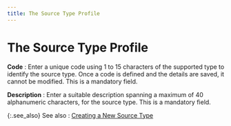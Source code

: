 ```yaml
---
title: The Source Type Profile
---
```


# The Source Type Profile


**Code**
: Enter a unique code using 1 to 15 characters of  the supported type to identify the source type. Once a code is defined  and the details are saved, it cannot be modified. This is a mandatory  field.


**Description**
: Enter a suitable description spanning a maximum  of 40 alphanumeric characters, for the source type. This is a mandatory  field.


{:.see_also}
See also
: [Creating  a New Source Type]({{site.sc_baseurl}}/options/acc-info/source-types/creating_a_new_source_type.html)

